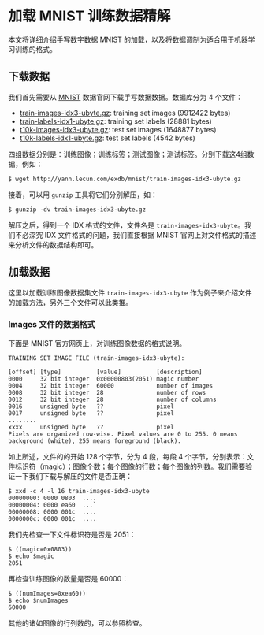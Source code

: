 # 加载 MNIST 训练数据精解

本文将详细介绍手写数字数据 MNIST 的加载，以及将数据调制为适合用于机器学习训练的格式。

## 下载数据

我们首先需要从 [MNIST](http://yann.lecun.com/exdb/mnist/) 数据官网下载手写数据数据。数据库分为 4 个文件：

 * [train-images-idx3-ubyte.gz](http://yann.lecun.com/exdb/mnist/train-images-idx3-ubyte.gz):         training set images (9912422 bytes)
 * [train-labels-idx1-ubyte.gz](http://yann.lecun.com/exdb/mnist/train-labels-idx1-ubyte.gz):           training set labels (28881 bytes)
 * [t10k-images-idx3-ubyte.gz](http://yann.lecun.com/exdb/mnist/t10k-images-idx3-ubyte.gz):         test set images (1648877 bytes)
 * [t10k-labels-idx1-ubyte.gz](http://yann.lecun.com/exdb/mnist/t10k-labels-idx1-ubyte.gz):           test set labels (4542 bytes)

四组数据分别是：训练图像；训练标签；测试图像；测试标签。分别下载这4组数据，例如：

``` shell
$ wget http://yann.lecun.com/exdb/mnist/train-images-idx3-ubyte.gz
```

接着，可以用 `gunzip` 工具将它们分别解压，如：

``` shell
$ gunzip -dv train-images-idx3-ubyte.gz
```

解压之后，得到一个 IDX 格式的文件，文件名是 `train-images-idx3-ubyte`。我们不必深究 IDX 文件格式的问题，我们直接根据 MNIST 官网上对文件格式的描述来分析文件的数据结构即可。

## 加载数据

这里以加载训练图像数据集文件 `train-images-idx3-ubyte` 作为例子来介绍文件的加载方法，另外三个文件可以此类推。

### Images 文件的数据格式

下面是 MNIST 官方网页上，对训练图像数据的格式说明。

```
TRAINING SET IMAGE FILE (train-images-idx3-ubyte):

[offset] [type]          [value]          [description] 
0000     32 bit integer  0x00000803(2051) magic number 
0004     32 bit integer  60000            number of images 
0008     32 bit integer  28               number of rows 
0012     32 bit integer  28               number of columns 
0016     unsigned byte   ??               pixel 
0017     unsigned byte   ??               pixel 
........ 
xxxx     unsigned byte   ??               pixel
Pixels are organized row-wise. Pixel values are 0 to 255. 0 means background (white), 255 means foreground (black).
```

如上所述，文件的的开始 128 个字节，分为 4 段，每段 4 个字节，分别表示：文件标识符（magic）；图像个数；每个图像的行数；每个图像的列数。我们需要验证一下我们下载与解压的文件是否正确：

``` shell
$ xxd -c 4 -l 16 train-images-idx3-ubyte 
00000000: 0000 0803  ....
00000004: 0000 ea60  ...`
00000008: 0000 001c  ....
0000000c: 0000 001c  ....
```

我们先检查一下文件标识符是否是 2051：

``` shell
$ ((magic=0x0803))
$ echo $magic
2051
```

再检查训练图像的数量是否是 60000：

``` shell
$ ((numImages=0xea60))
$ echo $numImages
60000
```

其他的诸如图像的行列数的，可以参照检查。